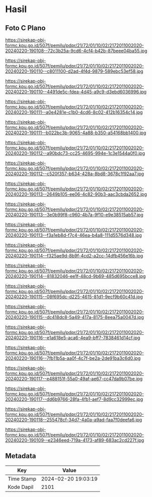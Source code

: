 # Hasil

## Foto C Plano

https://sirekap-obj-formc.kpu.go.id/507f/pemilu/pdpr/21/72/01/10/02/2172011002020-20240220-190108--72c3b25a-9cd6-4cf4-b42b-87beee04ba55.jpg

https://sirekap-obj-formc.kpu.go.id/507f/pemilu/pdpr/21/72/01/10/02/2172011002020-20240220-190110--c8011100-d2ad-4f4d-9879-589ebc53ef58.jpg

https://sirekap-obj-formc.kpu.go.id/507f/pemilu/pdpr/21/72/01/10/02/2172011002020-20240220-190110--4491de5c-fdea-4d45-a9c9-d3ebd6036996.jpg

https://sirekap-obj-formc.kpu.go.id/507f/pemilu/pdpr/21/72/01/10/02/2172011002020-20240220-190111--a0e4281e-c1b0-4cd6-8c02-412b16354c14.jpg

https://sirekap-obj-formc.kpu.go.id/507f/pemilu/pdpr/21/72/01/10/02/2172011002020-20240220-190111--b022bc3b-9065-4a88-b350-a54168bb1400.jpg

https://sirekap-obj-formc.kpu.go.id/507f/pemilu/pdpr/21/72/01/10/02/2172011002020-20240220-190112--a90bdc73-cc25-4695-994e-1c3e1544a0f0.jpg

https://sirekap-obj-formc.kpu.go.id/507f/pemilu/pdpr/21/72/01/10/02/2172011002020-20240220-190112--c520f357-b634-428a-8bd8-3678c1f92aa7.jpg

https://sirekap-obj-formc.kpu.go.id/507f/pemilu/pdpr/21/72/01/10/02/2172011002020-20240220-190113--2649b105-ee06-4c82-90b3-aac3cbda2652.jpg

https://sirekap-obj-formc.kpu.go.id/507f/pemilu/pdpr/21/72/01/10/02/2172011002020-20240220-190113--3e0b99f8-c960-4b7a-9f10-e9e38515ab57.jpg

https://sirekap-obj-formc.kpu.go.id/507f/pemilu/pdpr/21/72/01/10/02/2172011002020-20240220-190113--f3a1eb8d-f7c4-46ea-b4a8-111d5576d348.jpg

https://sirekap-obj-formc.kpu.go.id/507f/pemilu/pdpr/21/72/01/10/02/2172011002020-20240220-190114--f325ae9d-8b9f-4cd2-a2cc-14dfb456e16b.jpg

https://sirekap-obj-formc.kpu.go.id/507f/pemilu/pdpr/21/72/01/10/02/2172011002020-20240220-190114--81832046-ee1f-48cd-9b69-485d695bcce8.jpg

https://sirekap-obj-formc.kpu.go.id/507f/pemilu/pdpr/21/72/01/10/02/2172011002020-20240220-190115--08f695dc-d225-4615-81d1-9ecf9b60c41d.jpg

https://sirekap-obj-formc.kpu.go.id/507f/pemilu/pdpr/21/72/01/10/02/2172011002020-20240220-190115--dc418dc8-5a49-417a-8175-8eea75a0047d.jpg

https://sirekap-obj-formc.kpu.go.id/507f/pemilu/pdpr/21/72/01/10/02/2172011002020-20240220-190116--e1a618e5-aca6-4ea9-bff7-7838461d14cf.jpg

https://sirekap-obj-formc.kpu.go.id/507f/pemilu/pdpr/21/72/01/10/02/2172011002020-20240220-190116--7fb11b5a-aa0f-4c7f-be2a-2de91ba3c6d0.jpg

https://sirekap-obj-formc.kpu.go.id/507f/pemilu/pdpr/21/72/01/10/02/2172011002020-20240220-190117--e488151f-55a0-49af-ae67-cc47da9b07be.jpg

https://sirekap-obj-formc.kpu.go.id/507f/pemilu/pdpr/21/72/01/10/02/2172011002020-20240220-190117--dd6b9766-28fa-4fb1-aef7-8d9cc32999ec.jpg

https://sirekap-obj-formc.kpu.go.id/507f/pemilu/pdpr/21/72/01/10/02/2172011002020-20240220-190118--255478cf-34d7-4a0a-a9ad-faa7f0deefa6.jpg

https://sirekap-obj-formc.kpu.go.id/507f/pemilu/pdpr/21/72/01/10/02/2172011002020-20240220-190109--e2346eed-719a-4173-af89-683ac2cd227f.jpg


## Metadata

| Key        | Value               |
| ---------- | ------------------- |
| Time Stamp | 2024-02-20 19:03:19 |
| Kode Dapil | 2101                |



